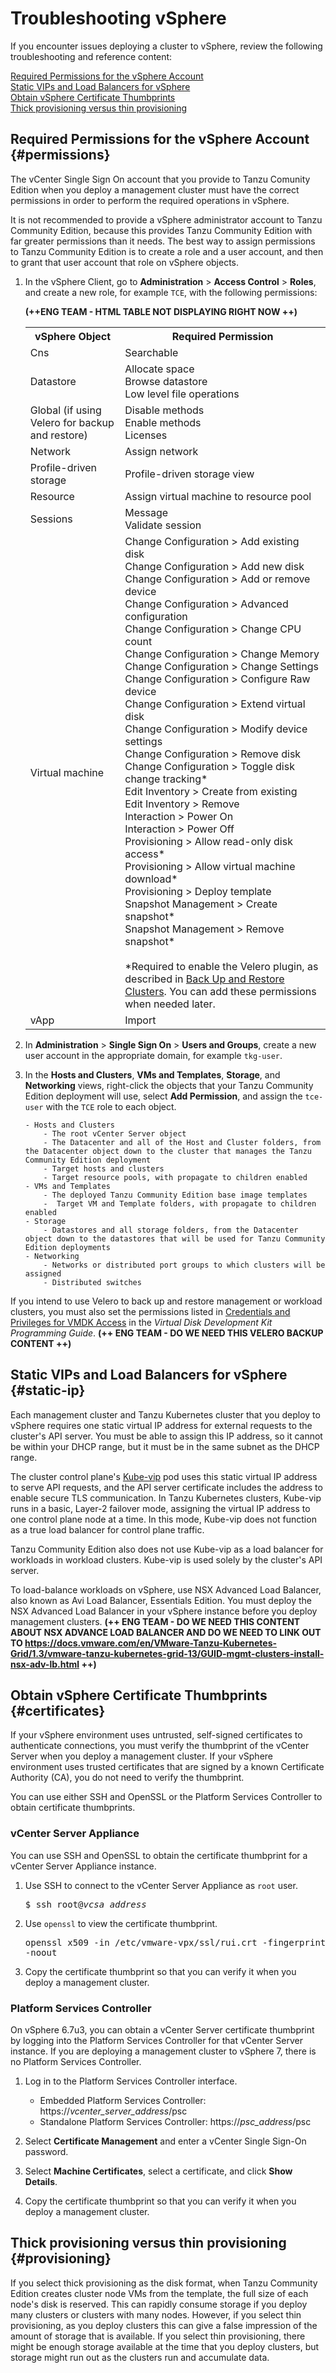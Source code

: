# Troubleshooting vSphere

If you encounter issues deploying a cluster to vSphere, review the following troubleshooting and reference content:  

[Required Permissions for the vSphere Account](#permissions)  
[Static VIPs and Load Balancers for vSphere](#static-ip)  
[Obtain vSphere Certificate Thumbprints](#certificates)  
[Thick provisioning versus thin provisioning](#provisioning) 
<!--## Configure the Supervisor Cluster as a Management cluster

On vSphere 7 and later, the vSphere with Tanzu feature includes a Supervisor Cluster that you can configure as a management cluster for Tanzu Community Edition. This means that on vSphere 7, you do not need to use the `tanzu management-cluster create` to deploy a management cluster if vSphere with Tanzu is enabled. Deploying a Tanzu Community Edition management cluster to vSphere 7 when vSphere with Tanzu is not enabled is supported, but the preferred option is to enable vSphere with Tanzu and use the built-in Supervisor Cluster.

The Tanzu CLI works with both management clusters deployed through vSphere with Tanzu and management clusters deployed by Tanzu Community Edition on Azure, Amazon EC2, and vSphere 6.7, letting you deploy and manage workload clusters across multiple infrastructures using a single tool. For more information, see [Use the Tanzu CLI with a vSphere with Tanzu Supervisor Cluster](../tanzu-k8s-clusters/connect-vsphere7.md).

For information about the vSphere with Tanzu feature in vSphere 7, see [vSphere with Tanzu Configuration and Management](https://docs.vmware.com/en/VMware-vSphere/7.0/vmware-vsphere-with-kubernetes/GUID-152BE7D2-E227-4DAA-B527-557B564D9718.html) in the vSphere 7 documentation.

**NOTE**: On VMware Cloud on AWS and Azure VMware Solution, you cannot create a supervisor cluster, and need to deploy a management cluster to run `tanzu` commands.-->


## </a> Required Permissions for the vSphere Account {#permissions}

The vCenter Single Sign On account that you provide to Tanzu Comunity Edition when you deploy a management cluster must have the correct permissions in order to perform the required operations in vSphere.  

It is not recommended to provide a vSphere administrator account to Tanzu Community Edition, because this provides Tanzu Community Edition with far greater permissions than it needs. The best way to assign permissions to Tanzu Community Edition is to create a role and a user account, and then to grant that user account that role on vSphere objects.

1. In the vSphere Client, go to **Administration** > **Access Control** > **Roles**, and create a new role, for example `TCE`, with the following permissions:

   **(++ENG TEAM -  HTML TABLE NOT DISPLAYING RIGHT NOW ++)**
   <table width="100%" border="0">
   <tr>
    <th scope="col">vSphere Object </th>
    <th scope="col">Required Permission </th>
   </tr>
   <tr>
    <td>Cns</td>
    <td>Searchable</td>
   </tr>
   <tr>
    <td>Datastore</td>
    <td>Allocate space<br />
    Browse datastore<br />
	Low level file operations</td>
   </tr>
   <tr>
    <td>Global (if using Velero for backup and restore)</td>
    <td>Disable methods<br />
    Enable methods<br />
	Licenses</td>
   </tr>
   <tr>
    <td>Network</td>
    <td>Assign network</td>
   </tr>
   <tr>
    <td>Profile-driven storage</td>
    <td>Profile-driven storage view</td>
   </tr>
   <tr>
    <td>Resource</td>
    <td>Assign virtual machine to resource pool</td>
   </tr>
   <tr>
     <td>Sessions</td>
     <td>Message<br />
     Validate session</td>
   </tr>  
   <tr>
    <td>Virtual machine</td>
    <td>
      Change Configuration &gt; Add existing disk<br />
      Change Configuration &gt; Add new disk<br />
      Change Configuration &gt; Add or remove device<br />
      Change Configuration &gt; Advanced configuration<br />
      Change Configuration &gt; Change CPU count<br />
      Change Configuration &gt; Change Memory<br />
      Change Configuration &gt; Change Settings<br />
      Change Configuration &gt; Configure Raw device<br />
      Change Configuration &gt; Extend virtual disk<br />
      Change Configuration &gt; Modify device settings<br />
      Change Configuration &gt; Remove disk<br />
      Change Configuration &gt; Toggle disk change tracking*<br />
      Edit Inventory &gt; Create from existing<br />
      Edit Inventory &gt; Remove<br />
      Interaction &gt; Power On<br />
      Interaction &gt; Power Off<br />
      Provisioning &gt; Allow read-only disk access*<br />
      Provisioning &gt; Allow virtual machine download*<br />
      Provisioning &gt; Deploy template<br />
      Snapshot Management &gt; Create snapshot*<br />
      Snapshot Management &gt; Remove snapshot*<br /><br />
      *Required to enable the Velero plugin, as described in <a href="../cluster-lifecycle/backup-restore-mgmt-cluster.md">Back Up and Restore Clusters</a>. You can add these permissions when needed later.
      </td>
   </tr>
   <tr>
    <td>vApp</td>
    <td>Import</td>
   </tr>
   </table>

2. In **Administration** > **Single Sign On** > **Users and Groups**, create a new user account in the appropriate domain, for example `tkg-user`.
3.  In the **Hosts and Clusters**, **VMs and Templates**, **Storage**, and **Networking** views, right-click the objects that your Tanzu Community Edition deployment will use, select **Add Permission**, and assign the `tce-user`  with the `TCE` role to each object.

        - Hosts and Clusters
            - The root vCenter Server object
            - The Datacenter and all of the Host and Cluster folders, from the Datacenter object down to the cluster that manages the Tanzu Community Edition deployment
            - Target hosts and clusters
            - Target resource pools, with propagate to children enabled
        - VMs and Templates
            - The deployed Tanzu Community Edition base image templates
            -  Target VM and Template folders, with propagate to children enabled
        - Storage
            - Datastores and all storage folders, from the Datacenter object down to the datastores that will be used for Tanzu Community Edition deployments 
        - Networking
            - Networks or distributed port groups to which clusters will be assigned
            - Distributed switches

<!--**NOTE**: If you are deploying Tanzu Kubernetes clusters to vSphere 7 and vSphere with Tanzu is enabled, you must set the **Global** > **Cloud Admin** permission in addition to the permissions listed below.-->
 If you intend to use Velero to back up and restore management or workload clusters, you must also set the permissions listed in [Credentials and Privileges for VMDK Access](https://code.vmware.com/docs/11750/virtual-disk-development-kit-programming-guide/GUID-8301C6CF-37C2-42CC-B4C5-BB1DD28F79C9.html) in the *Virtual Disk Development Kit Programming Guide*.
 **(++ ENG TEAM - DO WE NEED THIS VELERO BACKUP CONTENT ++)**

##  Static VIPs and Load Balancers for vSphere {#static-ip}

Each management cluster and Tanzu Kubernetes cluster that you deploy to vSphere requires one static virtual IP address for external requests to the cluster's API server. You must be able to assign this IP address, so it cannot be within your DHCP range, but it must be in the same subnet as the DHCP range.

The cluster control plane's [Kube-vip](https://kube-vip.io/) pod uses this static virtual IP address to serve API requests, and the API server certificate includes the address to enable secure TLS communication.  In Tanzu Kubernetes clusters, Kube-vip runs in a basic, Layer-2 failover mode, assigning the virtual IP address to one control plane node at a time. In this mode, Kube-vip does not function as a true load balancer for control plane traffic.

Tanzu Community Edition also does not use Kube-vip as a load balancer for workloads in workload clusters.
Kube-vip is used solely by the cluster's API server.

To load-balance workloads on vSphere, use NSX Advanced Load Balancer, also known as Avi Load Balancer, Essentials Edition.
You must deploy the NSX Advanced Load Balancer in your vSphere instance before you deploy management clusters.
**(++ ENG TEAM - DO WE NEED THIS CONTENT ABOUT NSX ADVANCE LOAD BALANCER AND DO WE NEED TO LINK OUT TO https://docs.vmware.com/en/VMware-Tanzu-Kubernetes-Grid/1.3/vmware-tanzu-kubernetes-grid-13/GUID-mgmt-clusters-install-nsx-adv-lb.html ++)**

## Obtain vSphere Certificate Thumbprints {#certificates}

If your vSphere environment uses untrusted, self-signed certificates to authenticate connections, you must verify the thumbprint of the vCenter Server when you deploy a management cluster. If your vSphere environment uses trusted certificates that are signed by a known Certificate Authority (CA), you do not need to verify the thumbprint.

You can use either SSH and OpenSSL or the Platform Services Controller to obtain certificate thumbprints.

### vCenter Server Appliance  

You can use SSH and OpenSSL to obtain the certificate thumbprint for a vCenter Server Appliance instance. 

1. Use SSH to connect to the vCenter Server Appliance as `root` user.<pre>$ ssh root@<i>vcsa_address</i></pre>
2. Use `openssl` to view the certificate thumbprint. <pre>openssl x509 -in /etc/vmware-vpx/ssl/rui.crt -fingerprint -sha1 -noout</pre>
3. Copy the certificate thumbprint so that you can verify it when you deploy a management cluster.

### Platform Services Controller 

On vSphere 6.7u3, you can obtain a vCenter Server certificate thumbprint by logging into the Platform Services Controller for that vCenter Server instance. If you are deploying a management cluster to vSphere 7, there is no Platform Services Controller.

1. Log in to the Platform Services Controller interface. 

    - Embedded Platform Services Controller: https://<i>vcenter_server_address</i>/psc
    - Standalone Platform Services Controller: https://<i>psc_address</i>/psc

1. Select **Certificate Management** and enter a vCenter Single Sign-On password.
1. Select **Machine Certificates**, select a certificate, and click **Show Details**.
1. Copy the certificate thumbprint so that you can verify it when you deploy a management cluster.

## Thick provisioning versus thin provisioning {#provisioning}

If you select thick provisioning as the disk format, when Tanzu Community Edition creates cluster node VMs from the template, the full size of each node's disk is reserved. This can rapidly consume storage if you deploy many clusters or clusters with many nodes. However, if you select thin provisioning, as you deploy clusters this can give a false impression of the amount of storage that is available. If you select thin provisioning, there might be enough storage available at the time that you deploy clusters, but storage might run out as the clusters run and accumulate data.    